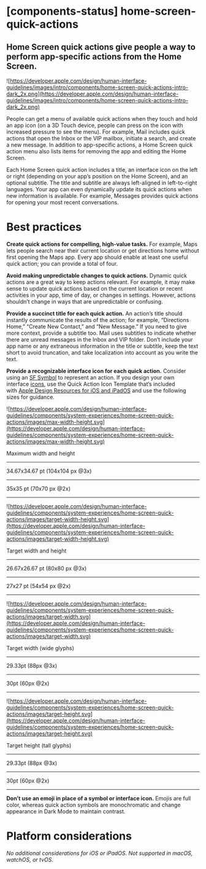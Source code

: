 # **[components-status] home-screen-quick-actions**

## Home Screen quick actions give people a way to perform app-specific actions from the Home Screen.

![https://developer.apple.com/design/human-interface-guidelines/images/intro/components/home-screen-quick-actions-intro-dark_2x.png](https://developer.apple.com/design/human-interface-guidelines/images/intro/components/home-screen-quick-actions-intro-dark_2x.png)

People can get a menu of available quick actions when they touch and hold an app icon (on a 3D Touch device, people can press on the icon with increased pressure to see the menu). For example, Mail includes quick actions that open the Inbox or the VIP mailbox, initiate a search, and create a new message. In addition to app-specific actions, a Home Screen quick action menu also lists items for removing the app and editing the Home Screen.

Each Home Screen quick action includes a title, an interface icon on the left or right (depending on your app’s position on the Home Screen), and an optional subtitle. The title and subtitle are always left-aligned in left-to-right languages. Your app can even dynamically update its quick actions when new information is available. For example, Messages provides quick actions for opening your most recent conversations.

# **Best practices**

**Create quick actions for compelling, high-value tasks.** For example, Maps lets people search near their current location or get directions home without first opening the Maps app. Every app should enable at least one useful quick action; you can provide a total of four.

**Avoid making unpredictable changes to quick actions.** Dynamic quick actions are a great way to keep actions relevant. For example, it may make sense to update quick actions based on the current location or recent activities in your app, time of day, or changes in settings. However, actions shouldn’t change in ways that are unpredictable or confusing.

**Provide a succinct title for each quick action.** An action’s title should instantly communicate the results of the action; for example, “Directions Home,” “Create New Contact,” and “New Message.” If you need to give more context, provide a subtitle too. Mail uses subtitles to indicate whether there are unread messages in the Inbox and VIP folder. Don’t include your app name or any extraneous information in the title or subtitle, keep the text short to avoid truncation, and take localization into account as you write the text.

**Provide a recognizable interface icon for each quick action.** Consider using an [SF Symbol](https://developer.apple.com/design/human-interface-guidelines/foundations/sf-symbols) to represent an action. If you design your own interface [icons](https://developer.apple.com/design/human-interface-guidelines/foundations/icons), use the Quick Action Icon Template that’s included with [Apple Design Resources for iOS and iPadOS](https://developer.apple.com/design/resources/#ios-apps) and use the following sizes for guidance.

![https://developer.apple.com/design/human-interface-guidelines/components/system-experiences/home-screen-quick-actions/images/max-width-height.svg](https://developer.apple.com/design/human-interface-guidelines/components/system-experiences/home-screen-quick-actions/images/max-width-height.svg)

Maximum width and height

---

34.67x34.67 pt (104x104 px @3x)

---

35x35 pt (70x70 px @2x)

---

![https://developer.apple.com/design/human-interface-guidelines/components/system-experiences/home-screen-quick-actions/images/target-width-height.svg](https://developer.apple.com/design/human-interface-guidelines/components/system-experiences/home-screen-quick-actions/images/target-width-height.svg)

Target width and height

---

26.67x26.67 pt (80x80 px @3x)

---

27x27 pt (54x54 px @2x)

---

![https://developer.apple.com/design/human-interface-guidelines/components/system-experiences/home-screen-quick-actions/images/target-width.svg](https://developer.apple.com/design/human-interface-guidelines/components/system-experiences/home-screen-quick-actions/images/target-width.svg)

Target width (wide glyphs)

---

29.33pt (88px @3x)

---

30pt (60px @2x)

---

![https://developer.apple.com/design/human-interface-guidelines/components/system-experiences/home-screen-quick-actions/images/target-height.svg](https://developer.apple.com/design/human-interface-guidelines/components/system-experiences/home-screen-quick-actions/images/target-height.svg)

Target height (tall glyphs)

---

29.33pt (88px @3x)

---

30pt (60px @2x)

---

**Don’t use an emoji in place of a symbol or interface icon.** Emojis are full color, whereas quick action symbols are monochromatic and change appearance in Dark Mode to maintain contrast.

# **Platform considerations**

*No additional considerations for iOS or iPadOS. Not supported in macOS, watchOS, or tvOS.*